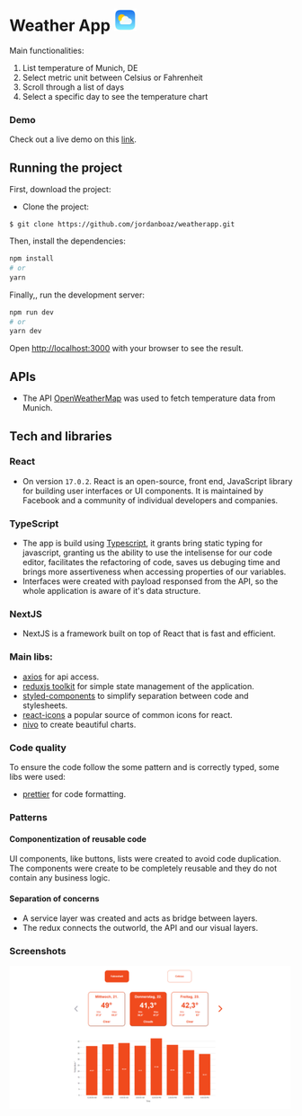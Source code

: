 # Weather App <img src="/public/weather.jfif" width="40">


Main functionalities: 

1. List temperature of Munich, DE
2. Select metric unit between Celsius or Fahrenheit
3. Scroll through a list of days
4. Select a specific day to see the temperature chart


### Demo

  Check out a live demo on this [link](https://weatherapp-virid.vercel.app/).

## Running the project

First, download the project:

- Clone the project:
```
$ git clone https://github.com/jordanboaz/weatherapp.git
```

Then, install the dependencies:


```bash
npm install
# or
yarn
```

Finally,, run the development server:

```bash
npm run dev
# or
yarn dev
```

Open [http://localhost:3000](http://localhost:3000) with your browser to see the result.


## APIs

- The API [OpenWeatherMap](https://openweathermap.org/) was used to fetch temperature data from Munich.

## Tech and libraries

### React

- On version `17.0.2`. React is an open-source, front end, JavaScript library for building user interfaces or UI components. It is maintained by Facebook and a community of individual developers and companies.

### TypeScript

- The app is build using [Typescript](https://www.typescriptlang.org/), it grants bring static typing for javascript, granting us the ability to use the intelisense for our code editor, facilitates the refactoring of code, saves us debuging time and brings more assertiveness when accessing properties of our variables.
- Interfaces were created with payload responsed from the API, so the whole application is aware of it's data structure.

### NextJS

- NextJS is a framework built on top of React that is fast and efficient. 

### Main libs:

- [axios](https://github.com/axios/axios) for api access.
- [reduxjs toolkit](https://redux-toolkit.js.org/) for simple state management of the application.
- [styled-components](https://styled-components.com/) to simplify separation between code and stylesheets.
- [react-icons](https://react-icons.github.io/react-icons/) a popular source of common icons for react.
- [nivo](https://nivo.rocks/components) to create beautiful charts.

### Code quality

To ensure the code follow the some pattern and is correctly typed, some libs were used:

- [prettier](https://prettier.io/) for code formatting.

### Patterns

#### Componentization of reusable code

UI components, like buttons, lists were created to avoid code duplication. The components were create to be completely reusable and they do not contain any business logic.

#### Separation of concerns

- A service layer was created and acts as bridge between layers.
- The redux connects the outworld, the API and our visual layers.


### Screenshots

<img src="/public/main.png" width="500">
